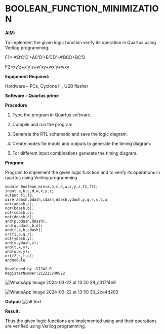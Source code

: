 # BOOLEAN_FUNCTION_MINIMIZATION

**AIM:**

To implement the given logic function verify its operation in Quartus using Verilog programming.

F1= A’B’C’D’+AC’D’+B’CD’+A’BCD+BC’D 

F2=xy’z+x’y’z+w’xy+wx’y+wxy

**Equipment Required:**

Hardware – PCs, Cyclone II , USB flasher

**Software – Quartus prime**

**Procedure**

1.	Type the program in Quartus software.

2.	Compile and run the program.

3.	Generate the RTL schematic and save the logic diagram.

4.	Create nodes for inputs and outputs to generate the timing diagram.

5.	For different input combinations generate the timing diagram.


**Program:**

 Program to implement the given logic function and to verify its operations in quartus using Verilog programming. 
```
module Boolean_min(a,b,c,d,w,x,y,z,f1,f2);
input a,b,c,d,w,x,y,z;
output f1,f2;
wire adash,bdash,cdash,ddash,ydash,p,q,r,s,t,u;
not(adash,a);
not(bdash,b);
not(cdash,c);
not(ddash,d);
and(p,bdash,ddash);
and(q,adash,b,d);
and(r,a,b,cdash);
or(f1,p,q,r);
not(ydash,y);
and(s,ydash,z);
and(t,x,y);
and(u,w,y);
or(f2,s,t,u);
endmodule

Developed by :VIJAY R
RegisterNumber:212223240022

```
![WhatsApp Image 2024-03-22 at 13 50 29_c317f4e9](https://github.com/vijayr21/BOOLEAN_FUNCTION_MINIMIZATION/assets/149347607/b9e61c32-114d-4376-a386-91457b1d63a7)

![WhatsApp Image 2024-03-22 at 13 50 30_2ce4d203](https://github.com/vijayr21/BOOLEAN_FUNCTION_MINIMIZATION/assets/149347607/770f3ae3-8b30-4d65-a148-c6b296a23b65)



**Output:**
 ![alt text](<Screenshot 2024-03-15 141340.png>)

**Result:**

Thus the given logic functions are implemented using and their operations are verified using Verilog programming.

